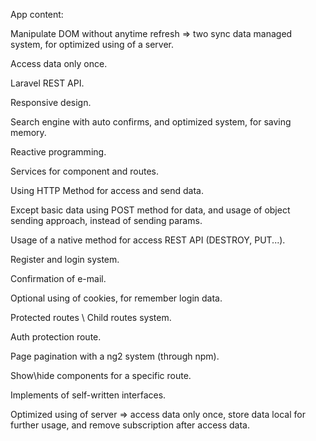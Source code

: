 App content:

Manipulate DOM without anytime refresh => two sync data managed system, for optimized using of a server.

Access data only once.

Laravel REST API.

Responsive design.

Search engine with auto confirms, and optimized system, for saving memory.

Reactive programming.

Services for component and routes.

Using HTTP Method for access and send data.

Except basic data using POST method for data, and usage of object sending approach, instead of sending params.

Usage of a native method for access REST API (DESTROY, PUT...).

Register and login system.

Confirmation of e-mail.

Optional using of cookies, for remember login data.

Protected routes \ Child routes system.

Auth protection route.

Page pagination with a ng2 system (through npm).

Show\hide components for a specific route.

Implements of self-written interfaces.

Optimized using of server => access data only once, store data local for further usage, and remove subscription after access data.

